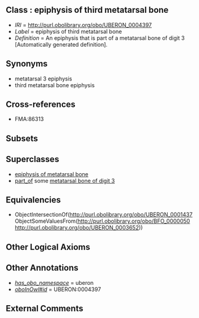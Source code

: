 
## Class : epiphysis of third metatarsal bone

 * *IRI* = http://purl.obolibrary.org/obo/UBERON_0004397
 * *Label* = epiphysis of third metatarsal bone
 * *Definition* = An epiphysis that is part of a metatarsal bone of digit 3 [Automatically generated definition].

## Synonyms

 * metatarsal 3 epiphysis
 * third metatarsal bone epiphysis

## Cross-references

 * FMA:86313

## Subsets


## Superclasses

 * [epiphysis of metatarsal bone](../../UBERON/89/UBERON_0004389.md)
 * [part_of](../../BFO/50/BFO_0000050.md) some [metatarsal bone of digit 3](../../UBERON/52/UBERON_0003652.md)

## Equivalencies

 * ObjectIntersectionOf(<http://purl.obolibrary.org/obo/UBERON_0001437> ObjectSomeValuesFrom(<http://purl.obolibrary.org/obo/BFO_0000050> <http://purl.obolibrary.org/obo/UBERON_0003652>))

## Other Logical Axioms


## Other Annotations

 * *[has_obo_namespace](../../ce/oboInOwl#hasOBONamespace.md)* = uberon
 * *[oboInOwl#id](../../id/oboInOwl#id.md)* = UBERON:0004397

## External Comments

